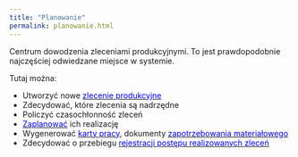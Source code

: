 ```yaml
---
title: "Planowanie"
permalink: planowanie.html 
---
```

 Centrum dowodzenia zleceniami produkcyjnymi. To jest prawdopodobnie najczęściej odwiedzane miejsce w systemie.&nbsp; 
  

Tutaj można: 

- Utworzyć nowe [<font color="#0000ff">zlecenie produkcyjne</font>](/zlecenia-produkcyjne)
- Zdecydować, które zlecenia są nadrzędne&nbsp;
- Policzyć czasochłonność zleceń
- [<font color="#0000ff">Zaplanować</font>](/planowanie-zlecen) ich realizację
- Wygenerować [<font color="#0000ff">karty pracy</font>](/karty-pracy), dokumenty [<font color="#0000ff">zapotrzebowania materiałowego</font>](/zapotrzebowanie-materialowe)
- Zdecydować o przebiegu [<font color="#0000ff">rejestracji postępu realizowanych zleceń</font>](/rejestracja)

  


